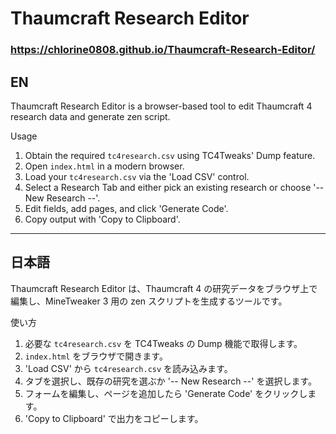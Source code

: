 # Thaumcraft Research Editor

### https://chlorine0808.github.io/Thaumcraft-Research-Editor/

## EN

Thaumcraft Research Editor is a browser-based tool to edit Thaumcraft 4 research data and generate zen script.

Usage
1. Obtain the required `tc4research.csv` using TC4Tweaks' Dump feature.
2. Open `index.html` in a modern browser.
3. Load your `tc4research.csv` via the 'Load CSV' control.
4. Select a Research Tab and either pick an existing research or choose '-- New Research --'.
5. Edit fields, add pages, and click 'Generate Code'.
6. Copy output with 'Copy to Clipboard'.


---

## 日本語

Thaumcraft Research Editor は、Thaumcraft 4 の研究データをブラウザ上で編集し、MineTweaker 3 用の zen スクリプトを生成するツールです。

使い方
1. 必要な `tc4research.csv` を TC4Tweaks の Dump 機能で取得します。
2. `index.html` をブラウザで開きます。
3. 'Load CSV' から `tc4research.csv` を読み込みます。
4. タブを選択し、既存の研究を選ぶか '-- New Research --' を選択します。
5. フォームを編集し、ページを追加したら 'Generate Code' をクリックします。
6. 'Copy to Clipboard' で出力をコピーします。






